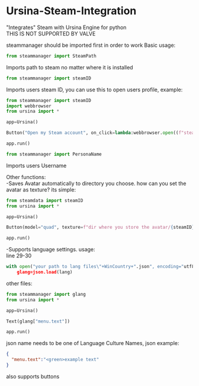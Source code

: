 # Ursina-Steam-Integration
"Integrates" Steam with Ursina Engine for python  
THIS IS NOT SUPPORTED BY VALVE
  
steammanager should be imported first in order to work 
Basic usage:
```py
from steammanager import SteamPath
```
Imports path to steam no matter where it is installed

```py
from steammanager import steamID
```
Imports users steam ID, you can use this to open users profile, example:
```py
from steammanager import steamID
import webbrowser
from ursina import *

app=Ursina()

Button("Open my Steam account", on_click=lambda:webbrowser.open((f"steam://url/SteamIDPage/{steamID}")))

app.run()
```
  
```py
from steammanager import PersonaName
```
Imports users Username
  
Other functions:  
-Saves Avatar automatically to directory you choose. how can you set the avatar as texture? its simple:  
```py
from steamdata import steamID
from ursina import *

app=Ursina()

Button(model="quad", texture=f"dir where you store the avatar/{steamID}.png")

app.run()
```  
-Supports language settings. usage:  
line 29-30  
```py
with open("your path to lang files\"+WinCountry+".json", encoding="utf8") as lang:
    glang=json.load(lang)
```  
other files:
```py
from steammanager import glang
from ursina import *

app=Ursina()

Text(glang["menu.text"])

app.run()
```
json name needs to be one of Language Culture Names, json example:
```json
{
  "menu.text":"<green>example text"
}
```
also supports buttons
